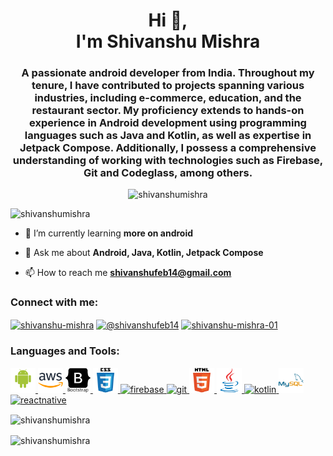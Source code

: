 <h1 align="center">Hi 👋, <br/> I'm Shivanshu Mishra</h1>

<h3 align="center">A passionate android developer from India. Throughout my tenure, I have contributed to projects spanning various industries, including e-commerce, education, and the restaurant sector. My proficiency extends to hands-on experience in Android development using programming languages such as Java and Kotlin, as well as expertise in Jetpack Compose. Additionally, I possess a comprehensive understanding of working with technologies such as Firebase, Git and Codeglass, among others.</h3>
<p align="center"><img src="https://github.com/shivanshumishra/shivanshumishra/assets/64901443/3cb752c3-8dd2-46fd-8cf2-62ce3e39213b" alt="shivanshumishra" /></p>

<p align="left"> <img src="https://komarev.com/ghpvc/?username=shivanshumishra&label=Profile%20views&color=0e75b6&style=flat" alt="shivanshumishra" /> </p>

- 🌱 I’m currently learning **more on android**

- 💬 Ask me about **Android, Java, Kotlin, Jetpack Compose**

- 📫 How to reach me **shivanshufeb14@gmail.com**

<h3 align="left">Connect with me:</h3>
<p align="left">
<a href="https://linkedin.com/in/shivanshu-mishra" target="blank"><img align="center" src="https://raw.githubusercontent.com/rahuldkjain/github-profile-readme-generator/master/src/images/icons/Social/linked-in-alt.svg" alt="shivanshu-mishra" height="30" width="40" /></a>
<a href="https://medium.com/@shivanshufeb14" target="blank"><img align="center" src="https://raw.githubusercontent.com/rahuldkjain/github-profile-readme-generator/master/src/images/icons/Social/medium.svg" alt="@shivanshufeb14" height="30" width="40" /></a>
<a href="https://www.leetcode.com/shivanshu-mishra-01" target="blank"><img align="center" src="https://raw.githubusercontent.com/rahuldkjain/github-profile-readme-generator/master/src/images/icons/Social/leet-code.svg" alt="shivanshu-mishra-01" height="30" width="40" /></a>
</p>

<h3 align="left">Languages and Tools:</h3>
<p align="left"> <a href="https://developer.android.com" target="_blank" rel="noreferrer"> <img src="https://raw.githubusercontent.com/devicons/devicon/master/icons/android/android-original-wordmark.svg" alt="android" width="40" height="40"/> </a> <a href="https://aws.amazon.com" target="_blank" rel="noreferrer"> <img src="https://raw.githubusercontent.com/devicons/devicon/master/icons/amazonwebservices/amazonwebservices-original-wordmark.svg" alt="aws" width="40" height="40"/> </a> <a href="https://getbootstrap.com" target="_blank" rel="noreferrer"> <img src="https://raw.githubusercontent.com/devicons/devicon/master/icons/bootstrap/bootstrap-plain-wordmark.svg" alt="bootstrap" width="40" height="40"/> </a> <a href="https://www.w3schools.com/css/" target="_blank" rel="noreferrer"> <img src="https://raw.githubusercontent.com/devicons/devicon/master/icons/css3/css3-original-wordmark.svg" alt="css3" width="40" height="40"/> </a> <a href="https://firebase.google.com/" target="_blank" rel="noreferrer"> <img src="https://www.vectorlogo.zone/logos/firebase/firebase-icon.svg" alt="firebase" width="40" height="40"/> </a> <a href="https://git-scm.com/" target="_blank" rel="noreferrer"> <img src="https://www.vectorlogo.zone/logos/git-scm/git-scm-icon.svg" alt="git" width="40" height="40"/> </a> <a href="https://www.w3.org/html/" target="_blank" rel="noreferrer"> <img src="https://raw.githubusercontent.com/devicons/devicon/master/icons/html5/html5-original-wordmark.svg" alt="html5" width="40" height="40"/> </a> <a href="https://www.java.com" target="_blank" rel="noreferrer"> <img src="https://raw.githubusercontent.com/devicons/devicon/master/icons/java/java-original.svg" alt="java" width="40" height="40"/> </a> <a href="https://kotlinlang.org" target="_blank" rel="noreferrer"> <img src="https://www.vectorlogo.zone/logos/kotlinlang/kotlinlang-icon.svg" alt="kotlin" width="40" height="40"/> </a> <a href="https://www.mysql.com/" target="_blank" rel="noreferrer"> <img src="https://raw.githubusercontent.com/devicons/devicon/master/icons/mysql/mysql-original-wordmark.svg" alt="mysql" width="40" height="40"/> </a> <a href="https://reactnative.dev/" target="_blank" rel="noreferrer"> <img src="https://reactnative.dev/img/header_logo.svg" alt="reactnative" width="40" height="40"/> </a> </p>

<p><img align="center" src="https://github-readme-stats.vercel.app/api/top-langs?username=shivanshumishra&show_icons=true&locale=en&layout=compact" alt="shivanshumishra" /></p>

<p><img align="center" src="https://github-readme-streak-stats.herokuapp.com/?user=shivanshumishra&" alt="shivanshumishra" /></p>
